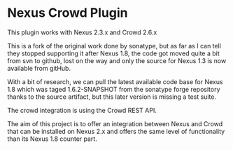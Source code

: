 Nexus Crowd Plugin
==================

This plugin works with Nexus 2.3.x and Crowd 2.6.x

This is a fork of the original work done by sonatype, but as far as I can tell
they stopped supporting it after Nexus 1.8, the code got moved quite a bit from
svn to github, lost on the way and only the source for Nexus 1.3 is now
available from gitHub.

With a bit of research, we can pull the latest available code base for
Nexus 1.8 which was taged 1.6.2-SNAPSHOT from the sonatype forge repository
thanks to the source artifact, but this later version is missing a test suite.

The crowd integration is using the Crowd REST API.

The aim of this project is to offer an integration between Nexus and Crowd that
can be installed on Nexus 2.x and offers the same level of functionality than
its Nexus 1.8 counter part.
